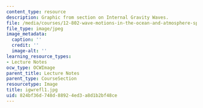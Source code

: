 ```yaml
---
content_type: resource
description: Graphic from section on Internal Gravity Waves.
file: /media/courses/12-802-wave-motions-in-the-ocean-and-atmosphere-spring-2004/824bf36d748d88924ed3a8d1b2bf48ce_igwrefl1.jpg
file_type: image/jpeg
image_metadata:
  caption: ''
  credit: ''
  image-alt: ''
learning_resource_types:
- Lecture Notes
ocw_type: OCWImage
parent_title: Lecture Notes
parent_type: CourseSection
resourcetype: Image
title: igwrefl1.jpg
uid: 824bf36d-748d-8892-4ed3-a8d1b2bf48ce
---
```

